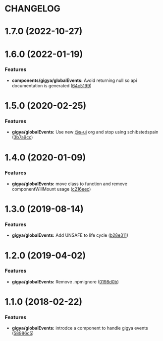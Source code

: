 # CHANGELOG

# 1.7.0 (2022-10-27)



# 1.6.0 (2022-01-19)


### Features

* **components/gigya/globalEvents:** Avoid returning null so api documentation is generated ([64c5199](https://github.com/SUI-Components/adevinta-spain-components/commit/64c5199cca2a9c082263e48ae61591126e13f0f2))



# 1.5.0 (2020-02-25)


### Features

* **gigya/globalEvents:** Use new [@s-ui](https://github.com/s-ui) org and stop using schibstedspain ([3b7a9cc](https://github.com/SUI-Components/adevinta-spain-components/commit/3b7a9ccab659f301393eb5c38b02ecc34535a69d))



# 1.4.0 (2020-01-09)


### Features

* **gigya/globalEvents:** move class to function and remove componentWillMount usage ([c216eec](https://github.com/SUI-Components/adevinta-spain-components/commit/c216eec130cb38fd93e5a432395bfeaaed58c10f))



# 1.3.0 (2019-08-14)


### Features

* **gigya/globalEvents:** Add UNSAFE to life cycle ([b28e311](https://github.com/SUI-Components/adevinta-spain-components/commit/b28e311c78f1f8a8920012a2e7bf54c73daebf57))



# 1.2.0 (2019-04-02)


### Features

* **gigya/globalEvents:** Remove .npmignore ([0198d0b](https://github.com/SUI-Components/adevinta-spain-components/commit/0198d0b97c008d14e1ed27a9b262f1606de953a5))



# 1.1.0 (2018-02-22)


### Features

* **gigya/globalEvents:** introdce a component to handle gigya events ([58986c5](https://github.com/SUI-Components/adevinta-spain-components/commit/58986c5319aa2593618655749bbdb6f0786b1161))



